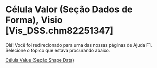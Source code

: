 
# Célula Valor (Seção Dados de Forma), Visio [Vis_DSS.chm82251347]

Olá! Você foi redirecionado para uma das nossas páginas de Ajuda F1. Selecione o tópico que estava procurando abaixo.

[Célula Value (Seção Shape Data)](http://msdn.microsoft.com/library/fd42a6ce-f621-4e9e-aba3-23a1b87a5651%28Office.15%29.aspx)
